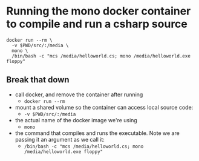 # Running the mono docker container to compile and run a csharp source 

```
docker run --rm \
  -v $PWD/src/:/media \
  mono \
  /bin/bash -c "mcs /media/helloworld.cs; mono /media/helloworld.exe floppy"
```

## Break that down
* call docker, and remove the container after running
    * `docker run --rm`
* mount a shared volume so the container can access local source code:
    * `-v $PWD/src/:/media`
* the actual name of the docker image we're using
    * `mono`
* the command that compiles and runs the executable.  Note we are passing it an argument as we call it:
    * `/bin/bash -c "mcs /media/helloworld.cs; mono /media/helloworld.exe floppy"`


